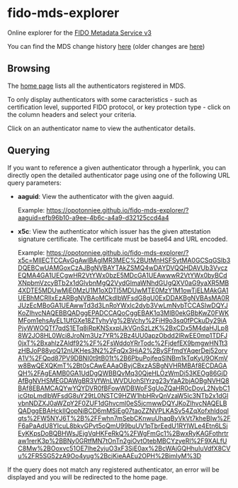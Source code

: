 # fido-mds-explorer

Online explorer for the [FIDO Metadata Service v3](https://fidoalliance.org/metadata/)

You can find the MDS change history [here](https://github.com/opotonniee/fido-mds-explorer/commits/main/js/mds.js) (older changes are [here](https://github.com/opotonniee/fido-mds-explorer/commits/main/mds.js))


## Browsing

The [home page](https://opotonniee.github.io/fido-mds-explorer/) lists all the authenticators registered in MDS.

To only display authenticators with some caracteristics - such as certification level, supported FIDO protocol, or key protection type - click on the column headers and select your criteria.

Click on an authenticator name to view the authenticator details.

## Querying

If you want to reference a given authenticator through a hyperlink, you can directly open the detailed authenticator page using one of the following URL query parameters:

- **aaguid**: View the authenticator with the given aaguid.

   Example: https://opotonniee.github.io/fido-mds-explorer/?aaguid=efb96b10-a9ee-4b6c-a4a9-d32125ccd4a4

- **x5c**: View the authenticator which issuer has the given attestation signature certificate. The certificate must be base64 and URL encoded.

  Example:
https://opotonniee.github.io/fido-mds-explorer/?x5c=MIIECTCCAvGgAwIBAgIMR3MEC%2BUtMnHSFSytMA0GCSqGSIb3DQEBCwUAMGoxCzAJBgNVBAYTAkZSMQ4wDAYDVQQHDAVUb3VyczEQMA4GA1UECgwHR2VtYWx0bzE5MDcGA1UEAwwwR2VtYWx0byBCdXNpbmVzcyBTb2x1dGlvbnMgQ2VydGlmaWNhdGUgQXV0aG9yaXR5MB4XDTE5MDUwMjE0MzU1M1oXDTI5MDUwMTE0MzY1M1owTjELMAkGA1UEBhMCRlIxEzARBgNVBAoMCkdlbWFsdG8gU0ExDDAKBgNVBAsMA0RJUzEcMBoGA1UEAwwTd3d3LnRoYWxlc2dyb3VwLmNvbTCCASIwDQYJKoZIhvcNAQEBBQADggEPADCCAQoCggEBAK1q3MIB0ekGBbKwZ0FWKMFom1ehsAyEL1UfGXe18ZTyhyVg%2BVchy%2FiH9o3sq0fPCkuDy29iAPjyWWOQTf7qdS1ETq8iRpKNSxxplJkVGnSzLzK%2BxCDx5M4daHJLp88W2JO8HL0Wci8JroNm3Uz7YR%2Bz4UU0apzObdd2lRwEE0mp1TDFJ0jxT%2BxahlzZAldf92%2F%2FsWddoYRrTodc%2FjdefEX9bmgwHNTt3zHBJoP88yoQ12nUKHes3N2%2FqQx3HjA2%2BySFfmdYAqerDej52orvA1V%2FQpd87PV9DBNI0t9tB01t%2B6PbuPojfeqSlNBm1kTqKyU9OKmVw8BwQEXQKmT%2Bt0sCAwEAAaOByjCBxzASBgNVHRMBAf8ECDAGAQH%2FAgEAMB0GA1UdDgQWBBQvMq30QjeHLOzWmDi53KEOg86GjDAfBgNVHSMEGDAWgBR3VfWnLWVDUohSlYrzg23yYaA2bjAOBgNVHQ8BAf8EBAMCAQYwYQYDVR0fBFowWDBWoFSgUoZQaHR0cDovL2NybC1icGtpLmdlbWFsdG8uY29tL0NSTC9HZW1hbHRvQnVzaW5lc3NTb2x1dGlvbnNDZXJ0aWZpY2F0ZUF1dGhvcml0eS5jcmwwDQYJKoZIhvcNAQELBQADggEBAHckIlQopNiBCD6mMSiEg07taoZZNVPLKASv54ZqXofxhIdoqlqts%2FW5NYJ6T%2B%2FFwhn7mSebCKnwuUhaqByVkVt7kheBIw%2FF6aPaAdU8YIcuL8bkvGPvt5oQmU99buUV1pTbrEedU1RYlWLe4Etn6LSiEyKKpsDoBQBHWsJEjgVqHKFeRkQ%2FWgFmGc1%2BwxRyKAGFothrtraw1rerK3p%2BBNy0GRtfMN7tOnTn2giOvtOtebMBCYzyeRl%2F9XALfUC8Mw%2BOoxvc51OE7lhe2yjuO3xF3SjE0ax%2BcWAjGQHhuIuVdfX8CVu%2FR5SG52zA9Oo4yug%2BcjKieAAEu2OPH%2BimIyM%3D


If the query does not match any registered authenticator, an error will be displayed and you will be redirected to the home page.
